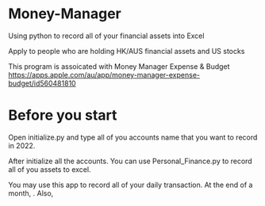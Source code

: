 # Money-Manager
Using python to record all of your financial assets into Excel 

Apply to people who are holding HK/AUS financial assets and US stocks

This program is assoicated with 
Money Manager Expense & Budget
https://apps.apple.com/au/app/money-manager-expense-budget/id560481810

# Before you start
Open initialize.py and type all of you accounts name that you want to record in 2022.

After initialize all the accounts. You can use Personal_Finance.py to record all of you assets to excel.

You may use this app to record all of your daily transaction. At the end of a month, .
Also, 
